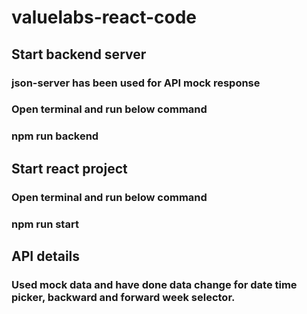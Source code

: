 # valuelabs-react-code

## Start backend server
### json-server has been used for API mock response
### Open terminal and run below command
### npm run backend

## Start react project
### Open terminal and run below command
### npm run start

## API details
### Used mock data and have done data change for date time picker, backward and forward week selector. 